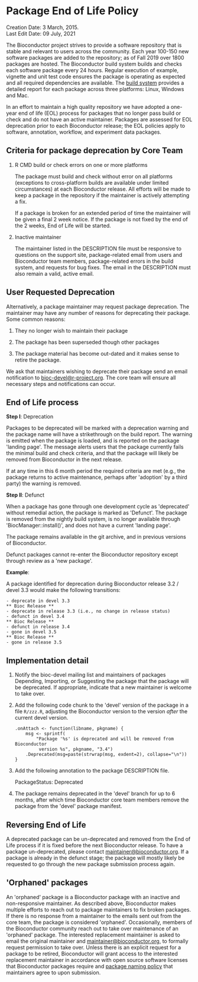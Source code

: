 # Package End of Life Policy

Creation Date: 3 March, 2015.<br />
Last Edit Date: 09 July, 2021

The Bioconductor project strives to provide a software repository that is stable
and relevant to users across the community. Each year 100-150 new software
packages are added to the repository; as of Fall 2019 over 1800 packages are
hosted. The Bioconductor build system builds and checks each software package
every 24 hours. Regular execution of example, vignette and unit test code
ensures the package is operating as expected and all required dependencies are
available. The
[build system](http://www.bioconductor.org/checkResults/devel/bioc-LATEST/)
provides a detailed report for each package across three platforms: Linux, 
Windows and Mac.

In an effort to maintain a high quality repository we have adopted a
one-year end of life (EOL) process for packages that no longer pass
build or check and do not have an active maintainer. Packages are
assessed for EOL deprecation prior to each Bioconductor release; the
EOL policies apply to software, annotation, workflow, and experiment data
packages.

## Criteria for package deprecation by Core Team 

1. R CMD build or check errors on one or more platforms

   The package must build and check without error on all platforms
   (exceptions to cross-platform builds are available under limited
   circumstances) at each Bioconductor release. All efforts will be
   made to keep a package in the repository if the maintainer is
   actively attempting a fix. 
 
   If a package is broken for an extended period of time the maintainer will
   be given a final 2 week notice. If the package is not fixed by the end 
   of the 2 weeks, End of Life will be started.

2. Inactive maintainer

   The maintainer listed in the DESCRIPTION file must be responsive to
   questions on the support site, package-related email from users and
   Bioconductor team members, package-related errors in the build
   system, and requests for bug fixes. The email in the DESCRIPTION must also
   remain a valid, active email.


## User Requested Deprecation 

Alternatively, a package maintainer may request package deprecation. The
maintainer may have any number of reasons for deprecating their package. Some
common reasons: 

1. They no longer wish to maintain their package 

2. The package has been superseded though other packages

3. The package material has become out-dated and it makes sense to retire the
package. 

We ask that maintainers wishing to deprecate their package send an email
notification to bioc-devel@r-project.org.  The core team will ensure all
necessary steps and notifications can occur. 


## End of Life process

**Step I**: Deprecation

Packages to be deprecated will be marked with a deprecation warning and the
package name will have a strikethrough on the build report. The warning is
emitted when the package is loaded, and is reported on the package 'landing
page'. The message alerts users that the package currently fails the minimal
build and check criteria, and that the package will likely be removed from
Bioconductor in the next release.

If at any time in this 6 month period the required criteria are met (e.g., the
package returns to active maintenance, perhaps after 'adoption' by a third
party) the warning is removed.

**Step II**: Defunct

When a package has gone through one development cycle as 'deprecated' without
remedial action, the package is marked as 'Defunct'. The package is removed
from the nightly build system, is no longer available through
'BiocManager::install()', and does not have a current 'landing page'.

The package remains available in the git archive, and in previous
versions of Bioconductor.

Defunct packages cannot re-enter the Bioconductor repository except through
review as a 'new package'.

**Example**:

A package identified for deprecation during Bioconductor release 3.2 / 
devel 3.3 would make the following transitions:

    - deprecate in devel 3.3
    ** Bioc Release **
    - deprecate in release 3.3 (i.e., no change in release status)
    - defunct in devel 3.4
    ** Bioc Release **
    - defunct in release 3.4
    - gone in devel 3.5
    ** Bioc Release **
    - gone in release 3.5


## Implementation detail

1. Notify the bioc-devel mailing list and maintainers of packages
   Depending, Importing, or Suggesting the package that the package
   will be deprecated. If appropriate, indicate that a new maintainer
   is welcome to take over.

2. Add the following code chunk to the 'devel' version of the package
   in a file `R/zzz.R`, adjusting the Bioconductor version to the
   version _after_ the current devel version.

       .onAttach <- function(libname, pkgname) {
           msg <- sprintf(
               "Package '%s' is deprecated and will be removed from Bioconductor
                version %s", pkgname, "3.4")
           .Deprecated(msg=paste(strwrap(msg, exdent=2), collapse="\n"))
       }

3. Add the following annotation to the package DESCRIPTION file.

      PackageStatus: Deprecated

4. The package remains deprecated in the 'devel' branch for up to 6
   months, after which time Bioconductor core
   team members remove the package from the 'devel' package manifest.


## Reversing End of Life

A deprecated package can be un-deprecated and removed from the End of Life
process if it is fixed before the next Bioconductor release. To have a
package un-deprecated, please contact maintainer@bioconductor.org. If a package
is already in the defunct stage; the package will mostly likely be requested to
go through the new package submission process again.

## 'Orphaned' packages

An 'orphaned' package is a Bioconductor package with an inactive and
non-responsive maintainer.  As described above, Bioconductor makes multiple
efforts to reach out to package maintainers to fix broken packages. If there is
no response from a maintainer to the emails sent out from the core team, the
package is considered 'orphaned'. Occasionally, members of the Bioconductor
community reach out to take over maintenance of an 'orphaned' package. The
interested replacement maintainer is asked to email the original maintainer and
maintainer@bioconductor.org, to formally request permission to take over. Unless
there is an explicit request for a package to be retired, Bioconductor will
grant access to the interested replacement maintainer in accordance with open
source software licenses that Bioconductor packages require and [package naming
policy][] that maintainers agree to upon submission.

[package naming policy]: https://bioconductor.org/developers/package-submission/#naming